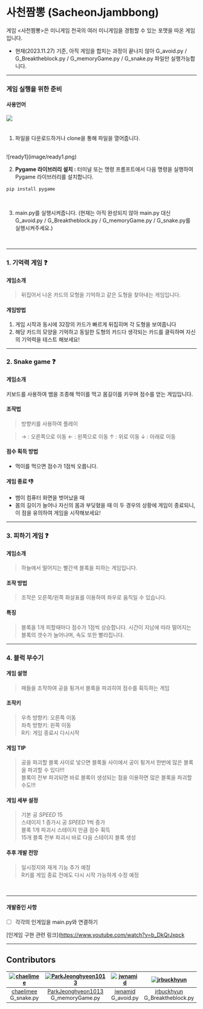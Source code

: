# 사천짬뽕 (SacheonJjambbong)
게임 <사천짬뽕>은 미니게임 천국의 여러 미니게임을 경험할 수 있는 포맷을 따온 게임 입니다.



* 현재(2023.11.27) 기준, 아직 게임을 합치는 과정이 끝나지 않아 G_avoid.py / G_Breaktheblock.py / G_memoryGame.py / G_snake.py 파일만 실행가능합니다. 
---
### 게임 실행을 위한 준비
#### 사용언어 
  <img src="https://img.shields.io/badge/python-3776AB?style=for-the-badge&logo=python&logoColor=white"> 
  <br><br>

1. 파일을 다운로드하거나 clone을 통해 파일을 열어줍니다.
<br>
  ![ready1](image/ready1.png)

  <br>
 
 2. **Pygame 라이브러리 설치 :** 터미널 또는 명령 프롬프트에서 다음 명령을 실행하여 Pygame 라이브러리를 설치합니다.

  ```
  pip install pygame
  ```  
  <br>

3. main.py를 실행시켜줍니다. (현재는 아직 완성되지 않아 main.py 대신 G_avoid.py / G_Breaktheblock.py / G_memoryGame.py / G_snake.py를 실행시켜주세요.)
<br>



___
### 1. 기억력 게임 :question:
#### 게임소개
>뒤집어서 나온 카드의 모형을 기억하고 같은 도형을 찾아내는 게임입니다.

#### 게임방법
1. 게임 시작과 동시에 32장의 카드가 빠르게 뒤집히며 각 도형을 보여줍니다
2. 해당 카드의 모양을 기억하고 동일한 도형의 카드다 생각되는 카드를 클릭하며 자신의 기억력을 테스트 해보세요!

___

### 2. Snake game :question:
#### 게임소개
키보드를 사용하여 뱀을 조종해 먹이를 먹고 몸길이를 키우며 점수를 얻는 게임입니다.

#### 조작법
>방향키를 사용하여 플레이


>→ : 오른쪽으로 이동
← : 왼쪽으로 이동
↑ : 위로 이동
↓ : 아래로 이동


#### 점수 획득 방법
- 먹이를 먹으면 점수가 1점씩 오릅니다.


#### 게임 종료 :thumbsdown:
- 뱀이 컴퓨터 화면을 벗어났을 때
- 몸의 길이가 늘어나 자신의 몸과 부딪혔을 때 
이 두 경우의 상황에 게임이 종료되니, 이 점을 유의하여 게임을 시작해보세요!

___

### 3. 피하기 게임 :question:

#### 게임소개
> 하늘에서 떨어지는 빨간색 블록을 피하는 게임입니다.


#### 조작 방법
> 조작은 오른쪽/왼쪽 화살표를 이용하여 좌우로 움직일 수 있습니다.


#### 특징
> 블록을 1개 피할때마다 점수가 1점씩 상승합니다.
> 시간이 지남에 따라 떨어지는 블록의 갯수가 늘어나며, 속도 또한 빨라집니다.

___


### 4. 블럭 부수기


#### 게임 설명
> 패들을 조작하여 공을 튕겨서 블록을 파괴히여 점수를 휙득하는 게임 


#### 조작키
>우측 방향키: 오른쪽 이동  
좌측 방향키: 왼쪽 이동   
R키: 게임 종료시 다시시작   


#### 게임 TIP 
>공을 파괴할 블록 사이로 넣으면 블록들 사이에서 공이 튕겨서 한번에 많은 블록을 파괴할 수 있다!!!     
블록이 전부 파괴되면 바로 블록이 생성되는 점을 이용하면 많은 블록을 파괴할수도!!!   


#### 게임 세부 설정 
>기본 공 *SPEED* 15  
스테이지 1 증가시 공 *SPEED* 1씩 증가  
블록 1개 파괴시 스테이지 만큼 점수 휙득   
15개 블록 전부 파괴시 바로 다음 스테이지 블록 생성  


#### 추후 개발 전망 
>일시정지와 재게 기능 추가 예정  
R키를 게임 종료 전에도 다시 시작 가능하게 수정 예정 

<br>

___

#### 개발중인 사항
- [ ] 각각의 인게임을 main.py와 연결하기

[인게임 구현 관련 링크](https://www.youtube.com/watch?v=b_DkQrJxpck  


___
## Contributors


| [![chaelimee](https://github.com/chaelimee.png)](https://github.com/chaelimee) | [![ParkJeonghyeon1013](https://github.com/ParkJeonghyeon1013.png)](https://github.com/ParkJeonghyeon1013) | [![jwnamid](https://github.com/jwnamid.png)](https://github.com/jwnamid) | [![jrbuckhyun](https://github.com/jrbuckhyun.png)](https://github.com/jrbuckhyun) |
| :------------------------------------------------------------------------: | :--------------------------------------------------------------------------: | :-------------------------------------------------------------------------------: | :------------------------------------------------------------------------: |
|[chaelimee](https://github.com/chaelimee)<br>G_snake.py|        [ParkJeonghyeon1013](https://github.com/ParkJeonghyeon1013)<br>G_memoryGame.py|[jwnamid](https://github.com/jwnamid)<br>G_avoid.py|[jrbuckhyun](https://github.com/jrbuckhyun) <br>G_Breaktheblock.py    |

